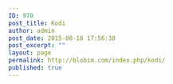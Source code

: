 ```yaml
---
ID: 970
post_title: Kodi
author: admin
post_date: 2015-08-18 17:56:30
post_excerpt: ""
layout: page
permalink: http://blobim.com/index.php/kodi/
published: true
---
```

<script type='text/javascript' src='https://www.openhub.net/p/website/widgets/project_factoids_stats?format=js'></script>

<script type='text/javascript' src='https://www.openhub.net/p/website/widgets/project_languages?format=js'></script>